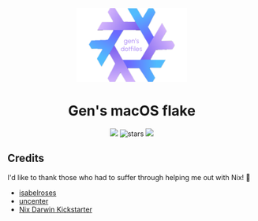 <div align="center">
  <img src="./assets/dotfiles.png" height="150px" />
  <h1>Gen's macOS flake</h1>
</div>

<div align="center">
  <img src="https://raw.githubusercontent.com/catppuccin/catppuccin/main/assets/palette/macchiato.png" width="600px" />
  <img alt="stars" src="https://img.shields.io/github/stars/GenShibe/flake?color=f4b8e4&labelColor=414559&style=for-the-badge">
  <a href="https://github.com/GenShibe/flake/blob/main/LICENSE"><img src="https://img.shields.io/static/v1.svg?style=for-the-badge&label=License&message=Apache 2.0&colorA=414559&colorB=F5A97F&logo=unlicense&logoColor=F5A97F"></a>
</div>

## Credits

I'd like to thank those who had to suffer through helping me out with Nix! 💙

- [isabelroses](https://github.com/isabelroses)
- [uncenter](https://github.com/uncenter)
- [Nix Darwin Kickstarter](https://github.com/ryan4yin/nix-darwin-kickstarter/)
